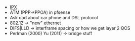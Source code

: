 - [IPX](https://en.wikipedia.org/wiki/Internetwork_Packet_Exchange)
- ATM (PPP->PPOA) in pfsense
- Ask dad about car phone and DSL protocol
- 802.12 -> "new" ethernet
- DIFS|LLD -> interframe spacing or how we get layer 2 QOS
- Perlman (2000) Yu (2011) -> bridge stuff